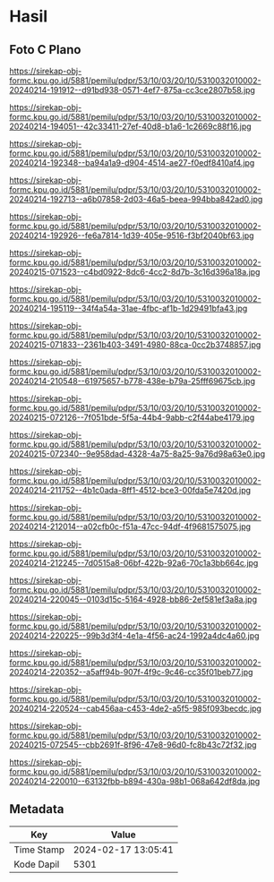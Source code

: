 # Hasil

## Foto C Plano

https://sirekap-obj-formc.kpu.go.id/5881/pemilu/pdpr/53/10/03/20/10/5310032010002-20240214-191912--d91bd938-0571-4ef7-875a-cc3ce2807b58.jpg

https://sirekap-obj-formc.kpu.go.id/5881/pemilu/pdpr/53/10/03/20/10/5310032010002-20240214-194051--42c33411-27ef-40d8-b1a6-1c2669c88f16.jpg

https://sirekap-obj-formc.kpu.go.id/5881/pemilu/pdpr/53/10/03/20/10/5310032010002-20240214-192348--ba94a1a9-d904-4514-ae27-f0edf8410af4.jpg

https://sirekap-obj-formc.kpu.go.id/5881/pemilu/pdpr/53/10/03/20/10/5310032010002-20240214-192713--a6b07858-2d03-46a5-beea-994bba842ad0.jpg

https://sirekap-obj-formc.kpu.go.id/5881/pemilu/pdpr/53/10/03/20/10/5310032010002-20240214-192926--fe6a7814-1d39-405e-9516-f3bf2040bf63.jpg

https://sirekap-obj-formc.kpu.go.id/5881/pemilu/pdpr/53/10/03/20/10/5310032010002-20240215-071523--c4bd0922-8dc6-4cc2-8d7b-3c16d396a18a.jpg

https://sirekap-obj-formc.kpu.go.id/5881/pemilu/pdpr/53/10/03/20/10/5310032010002-20240214-195119--34f4a54a-31ae-4fbc-af1b-1d29491bfa43.jpg

https://sirekap-obj-formc.kpu.go.id/5881/pemilu/pdpr/53/10/03/20/10/5310032010002-20240215-071833--2361b403-3491-4980-88ca-0cc2b3748857.jpg

https://sirekap-obj-formc.kpu.go.id/5881/pemilu/pdpr/53/10/03/20/10/5310032010002-20240214-210548--61975657-b778-438e-b79a-25fff69675cb.jpg

https://sirekap-obj-formc.kpu.go.id/5881/pemilu/pdpr/53/10/03/20/10/5310032010002-20240215-072126--7f051bde-5f5a-44b4-9abb-c2f44abe4179.jpg

https://sirekap-obj-formc.kpu.go.id/5881/pemilu/pdpr/53/10/03/20/10/5310032010002-20240215-072340--9e958dad-4328-4a75-8a25-9a76d98a63e0.jpg

https://sirekap-obj-formc.kpu.go.id/5881/pemilu/pdpr/53/10/03/20/10/5310032010002-20240214-211752--4b1c0ada-8ff1-4512-bce3-00fda5e7420d.jpg

https://sirekap-obj-formc.kpu.go.id/5881/pemilu/pdpr/53/10/03/20/10/5310032010002-20240214-212014--a02cfb0c-f51a-47cc-94df-4f9681575075.jpg

https://sirekap-obj-formc.kpu.go.id/5881/pemilu/pdpr/53/10/03/20/10/5310032010002-20240214-212245--7d0515a8-06bf-422b-92a6-70c1a3bb664c.jpg

https://sirekap-obj-formc.kpu.go.id/5881/pemilu/pdpr/53/10/03/20/10/5310032010002-20240214-220045--0103d15c-5164-4928-bb86-2ef581ef3a8a.jpg

https://sirekap-obj-formc.kpu.go.id/5881/pemilu/pdpr/53/10/03/20/10/5310032010002-20240214-220225--99b3d3f4-4e1a-4f56-ac24-1992a4dc4a60.jpg

https://sirekap-obj-formc.kpu.go.id/5881/pemilu/pdpr/53/10/03/20/10/5310032010002-20240214-220352--a5aff94b-907f-4f9c-9c46-cc35f01beb77.jpg

https://sirekap-obj-formc.kpu.go.id/5881/pemilu/pdpr/53/10/03/20/10/5310032010002-20240214-220524--cab456aa-c453-4de2-a5f5-985f093becdc.jpg

https://sirekap-obj-formc.kpu.go.id/5881/pemilu/pdpr/53/10/03/20/10/5310032010002-20240215-072545--cbb2691f-8f96-47e8-96d0-fc8b43c72f32.jpg

https://sirekap-obj-formc.kpu.go.id/5881/pemilu/pdpr/53/10/03/20/10/5310032010002-20240214-220010--63132fbb-b894-430a-98b1-068a642df8da.jpg


## Metadata

| Key        | Value               |
| ---------- | ------------------- |
| Time Stamp | 2024-02-17 13:05:41 |
| Kode Dapil | 5301                |



